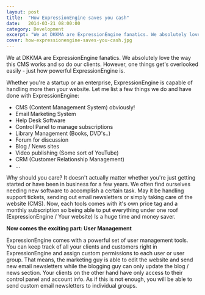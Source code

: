 ```yaml
---
layout: post
title:  "How ExpressionEngine saves you cash"
date:   2014-03-21 08:00:00
category: Development
excerpt: "We at DKKMA are ExpressionEngine fanatics. We absolutely love the way this CMS works and so do our clients. However, one things get's overlooked easily - just how powerful ExpressionEngine is."
cover: how-expressionengine-saves-you-cash.jpg
---
```


We at DKKMA are ExpressionEngine fanatics. We absolutely love the way this CMS works and so do our clients. However, one things get's overlooked easily - just how powerful ExpressionEngine is.

Whether you're a startup or an enterprise, ExpressionEngine is capable of handling more then your website. Let me list a few things we do and have done with ExpressionEngine:

- CMS (Content Management System) obviously!
- Email Marketing System
- Help Desk Software
- Control Panel to manage subscriptions
- Library Management (Books, DVD's..)
- Forum for discussion
- Blog / News sites
- Video publishing (Some sort of YouTube)
- CRM (Customer Relationship Management)
- ...

Why should you care? It doesn't actually matter whether you're just getting started or have been in business for a few years. We often find ourselves needing new software to accomplish a certain task. May it be handling support tickets, sending out email newsletters or simply taking care of the website (CMS). Now, each tools comes with it's own price tag and a monthly subscription so being able to put everything under one roof (ExpressionEngine / Your website) Is a huge time and money saver.

**Now comes the exciting part: User Management**

ExpressionEngine comes with a powerful set of user management tools. You can keep track of all your clients and customers right in ExpressionEngine and assign custom permissions to each user or user group. That means, the marketing guy is able to edit the website and send new email newsletters while the blogging guy can only update the blog / news section. Your clients on the other hand have only access to their control panel and account info. As if this is not enough, you will be able to send custom email newsletters to individual groups.

